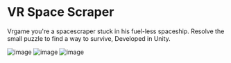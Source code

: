 # VR Space Scraper
Vrgame  you're a spacescraper stuck in his fuel-less spaceship. Resolve the small  puzzle to find a way to survive, Developed in Unity.

![image](https://github.com/user-attachments/assets/048623d4-5b4f-48b0-aef6-29da84da9a2e)
![image](https://github.com/user-attachments/assets/650b4010-3650-4a4d-920d-c88f2d3a4b6b)
![image](https://github.com/user-attachments/assets/50301427-bfda-4f1e-b4fb-871e82038a22)
